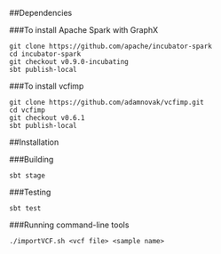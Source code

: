 ##Dependencies

###To install Apache Spark with GraphX

```
git clone https://github.com/apache/incubator-spark
cd incubator-spark
git checkout v0.9.0-incubating
sbt publish-local
```

###To install vcfimp

```
git clone https://github.com/adamnovak/vcfimp.git
cd vcfimp
git checkout v0.6.1
sbt publish-local
```

##Installation

###Building

```
sbt stage
```

###Testing

```
sbt test
```

###Running command-line tools

```
./importVCF.sh <vcf file> <sample name>
```
